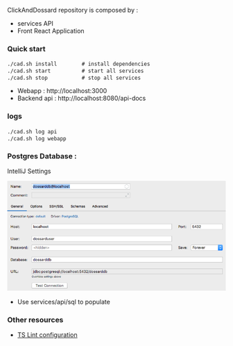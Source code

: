 ClickAndDossard repository is composed by :
- services API
- Front React Application

### Quick start

```
./cad.sh install        # install dependencies
./cad.sh start          # start all services
./cad.sh stop           # stop all services
```

- Webapp : http://localhost:3000
- Backend api : http://localhost:8080/api-docs

### logs

```
./cad.sh log api
./cad.sh log webapp
```


### Postgres Database : 

IntelliJ Settings

![IntelliJ DB Settings](documentation/img/intellij-dbsettings.png)

- Use services/api/sql to populate

### Other resources

- [TS Lint configuration](documentation/tslint.md)

